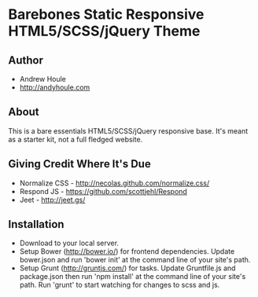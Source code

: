 Barebones Static Responsive HTML5/SCSS/jQuery Theme
====================

## Author
* Andrew Houle
* http://andyhoule.com

## About
This is a bare essentials HTML5/SCSS/jQuery responsive base. It's meant as a starter kit, not a full fledged website.

## Giving Credit Where It's Due
* Normalize CSS - http://necolas.github.com/normalize.css/
* Respond JS - https://github.com/scottjehl/Respond
* Jeet - http://jeet.gs/

## Installation
* Download to your local server.
* Setup Bower (http://bower.io/) for frontend dependencies. Update bower.json and run 'bower init' at the command line of your site's path.
* Setup Grunt (http://gruntjs.com/) for tasks. Update Gruntfile.js and package.json then run 'npm install' at the command line of your site's path. Run 'grunt' to start watching for changes to scss and js.